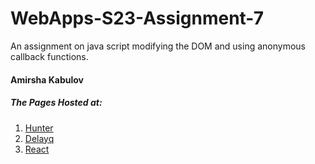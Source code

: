 # WebApps-S23-Assignment-7
An assignment on java script modifying the DOM and using anonymous callback functions.

#### Amirsha Kabulov
##### The Pages Hosted at: 
1. [Hunter](https://44-563-web-apps-s23.github.io/44563-webapps-s23-assignment7-amirshakabulov/hunter.html)
2. [Delayq](https://44-563-web-apps-s23.github.io/44563-webapps-s23-assignment7-amirshakabulov/delayq.html)
3. [React](https://44-563-web-apps-s23.github.io/44563-webapps-s23-assignment7-amirshakabulov/react.html)
